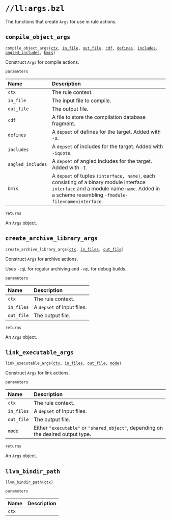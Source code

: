 # `//ll:args.bzl`

The functions that create `Args` for use in rule actions.

<a id="compile_object_args"></a>

## `compile_object_args`

<pre><code>compile_object_args(<a href="#compile_object_args-ctx">ctx</a>, <a href="#compile_object_args-in_file">in_file</a>, <a href="#compile_object_args-out_file">out_file</a>, <a href="#compile_object_args-cdf">cdf</a>, <a href="#compile_object_args-defines">defines</a>, <a href="#compile_object_args-includes">includes</a>, <a href="#compile_object_args-angled_includes">angled_includes</a>, <a href="#compile_object_args-bmis">bmis</a>)</code></pre>
Construct `Args` for compile actions.

`parameters`

| Name  | Description |
| :---- | :---------- |
| <a id="compile_object_args-ctx"></a>`ctx` | The rule context.  |
| <a id="compile_object_args-in_file"></a>`in_file` | The input file to compile.  |
| <a id="compile_object_args-out_file"></a>`out_file` | The output file.  |
| <a id="compile_object_args-cdf"></a>`cdf` | A file to store the compilation database fragment.  |
| <a id="compile_object_args-defines"></a>`defines` | A `depset` of defines for the target. Added with `-D`.  |
| <a id="compile_object_args-includes"></a>`includes` | A `depset` of includes for the target. Added with `-iquote`.  |
| <a id="compile_object_args-angled_includes"></a>`angled_includes` | A `depset` of angled includes for the target. Added with `-I`.  |
| <a id="compile_object_args-bmis"></a>`bmis` | A `depset` of tuples `(interface, name)`, each consisting of a binary module interface `interface` and a module name `name`. Added in a scheme resembling `-fmodule-file=name=interface`.  |

`returns`

An `Args` object.


<a id="create_archive_library_args"></a>

## `create_archive_library_args`

<pre><code>create_archive_library_args(<a href="#create_archive_library_args-ctx">ctx</a>, <a href="#create_archive_library_args-in_files">in_files</a>, <a href="#create_archive_library_args-out_file">out_file</a>)</code></pre>
Construct `Args` for archive actions.

Uses `-cqL` for regular archiving and `-vqL` for debug builds.


`parameters`

| Name  | Description |
| :---- | :---------- |
| <a id="create_archive_library_args-ctx"></a>`ctx` | The rule context.  |
| <a id="create_archive_library_args-in_files"></a>`in_files` | A `depset` of input files.  |
| <a id="create_archive_library_args-out_file"></a>`out_file` | The output file.  |

`returns`

An `Args` object.


<a id="link_executable_args"></a>

## `link_executable_args`

<pre><code>link_executable_args(<a href="#link_executable_args-ctx">ctx</a>, <a href="#link_executable_args-in_files">in_files</a>, <a href="#link_executable_args-out_file">out_file</a>, <a href="#link_executable_args-mode">mode</a>)</code></pre>
Construct `Args` for link actions.

`parameters`

| Name  | Description |
| :---- | :---------- |
| <a id="link_executable_args-ctx"></a>`ctx` | The rule context.  |
| <a id="link_executable_args-in_files"></a>`in_files` | A `depset` of input files.  |
| <a id="link_executable_args-out_file"></a>`out_file` | The output file.  |
| <a id="link_executable_args-mode"></a>`mode` | Either `"executable"` or `"shared_object"`, depending on the desired output type.  |

`returns`

An `Args` object.


<a id="llvm_bindir_path"></a>

## `llvm_bindir_path`

<pre><code>llvm_bindir_path(<a href="#llvm_bindir_path-ctx">ctx</a>)</code></pre>


`parameters`

| Name  | Description |
| :---- | :---------- |
| <a id="llvm_bindir_path-ctx"></a>`ctx` |  |
